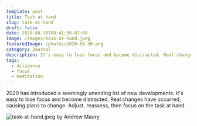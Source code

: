 ```yaml
---
template: post
title: Task at hand
slug: task-at-hand
draft: false
date: 2020-08-30T08:41:30-07:00
image: /images/task-at-hand.jpeg
featuredImage: /photos/2020-08-30.png
category: Journal
description: It's easy to lose focus and become distracted. Real changes have occurred, causing plans to change. Adjust, reassess, then focus on the task at hand.
tags:
  - diligence
  - focus
  - meditation
---
```

2020 has introduced a seemingly unending list of new developments. It's easy to lose focus and become distracted. Real changes have occurred, causing plans to change. Adjust, reassess, then focus on the task at hand.

![task-at-hand.jpeg by Andrew Maury](/images/task-at-hand.jpeg)
